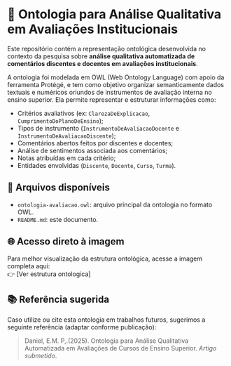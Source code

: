 
# 📘 Ontologia para Análise Qualitativa em Avaliações Institucionais

Este repositório contém a representação ontológica desenvolvida no contexto da pesquisa sobre **análise qualitativa automatizada de comentários discentes e docentes em avaliações institucionais**.

A ontologia foi modelada em OWL (Web Ontology Language) com apoio da ferramenta Protégé, e tem como objetivo organizar semanticamente dados textuais e numéricos oriundos de instrumentos de avaliação interna no ensino superior. Ela permite representar e estruturar informações como:

- Critérios avaliativos (ex: `ClarezaDeExplicacao`, `CumprimentoDoPlanoDeEnsino`);
- Tipos de instrumento (`InstrumentoDeAvaliacaoDocente` e `InstrumentoDeAvaliacaoDiscente`);
- Comentários abertos feitos por discentes e docentes;
- Análise de sentimentos associada aos comentários;
- Notas atribuídas em cada critério;
- Entidades envolvidas (`Discente`, `Docente`, `Curso`, `Turma`).

## 📂 Arquivos disponíveis

- `ontologia-avaliacao.owl`: arquivo principal da ontologia no formato OWL.
- `README.md`: este documento.

## 🌐 Acesso direto à imagem

Para melhor visualização da estrutura ontológica, acesse a imagem completa aqui:  
👉 [Ver estrutura ontologica] 

## 📚 Referência sugerida

Caso utilize ou cite esta ontologia em trabalhos futuros, sugerimos a seguinte referência (adaptar conforme publicação):

> Daniel, E.M. P,.(2025). Ontologia para Análise Qualitativa Automatizada em Avaliações de Cursos de Ensino Superior. *Artigo submetido*.
